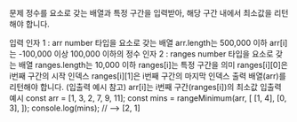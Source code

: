 문제
정수를 요소로 갖는 배열과 특정 구간을 입력받아, 해당 구간 내에서 최소값을 리턴해야 합니다.

입력
인자 1 : arr
number 타입을 요소로 갖는 배열
arr.length는 500,000 이하
arr[i]는 -100,000 이상 100,000 이하의 정수
인자 2 : ranges
number 타입을 요소로 갖는 배열
ranges.length는 10,000 이하
ranges[i]는 특정 구간을 의미
ranges[i][0]은 i번째 구간의 시작 인덱스
ranges[i][1]은 i번째 구간의 마지막 인덱스
출력
배열(arr)를 리턴해야 합니다. (입출력 예시 참고)
arr[i]는 i번째 구간(ranges[i])의 최소값
입출력 예시
const arr = [1, 3, 2, 7, 9, 11];
const mins = rangeMinimum(arr, [
  [1, 4],
  [0, 3],
]);
console.log(mins); // --> [2, 1]